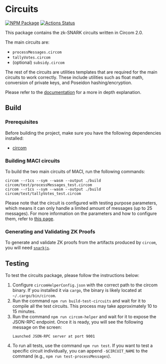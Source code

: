 # Circuits

[![NPM Package][circuits-npm-badge]][circuits-npm-link]
[![Actions Status][circuits-actions-badge]][circuits-actions-link]

This package contains the zk-SNARK circuits written in Circom 2.0.

The main circuits are:

* `processMessages.circom`
* `tallyVotes.circom`
* (optional) `subsidy.circom`

The rest of the circuits are utilities templates that are required for the main circuits to work correctly. These include utilities such as float math, conversion of private keys, and Poseidon hashing/encryption.

Please refer to the [documentation](https://privacy-scaling-explorations.github.io/maci/circuits.html) for a more in depth explanation.

## Build

### Prerequisites

Before building the project, make sure you have the following dependencies installed:

- [circom](https://docs.circom.io/downloads/downloads/)

### Building MACI circuits

To build the two main circuits of MACI, run the following commands:

```
circom --r1cs --sym --wasm --output ./build circom/test/processMessages_test.circom
circom --r1cs --sym --wasm --output ./build circom/test/tallyVotes_test.circom
```

Please note that the circuit is configured with testing purpose parameters, which means it can only handle a limited amount of messages (up to 25 messages). For more information on the parameters and how to configure them, refer to [this page](https://privacy-scaling-explorations.github.io/maci/circuits.html#compile-circuits).

### Generating and Validating ZK Proofs

To generate and validate ZK proofs from the artifacts produced by `circom`, you will need [`snarkjs`](https://github.com/iden3/snarkjs#groth16-1).




## Testing

To test the circuits package, please follow the instructions below:

1. Configure `circomHelperConfig.json` with the correct path to the circom binary. If you installed it via `cargo`, the binary is likely located at `~/.cargo/bin/circom`.
2. Run the command `npm run build-test-circuits` and wait for it to compile all the test circuits. This process may take approximately 10 to 15 minutes.
3. Run the command `npm run circom-helper` and wait for it to expose the JSON-RPC endpoint. Once it is ready, you will see the following message on the screen:
    ```
    Launched JSON-RPC server at port 9001
    ```
4. To run all tests, use the command `npm run test`. If you want to test a specific circuit individually, you can append `-$CIRCUIT_NAME` to the command (e.g., `npm run test-processMessages`).


[circuits-npm-badge]: https://img.shields.io/npm/v/maci-circuits.svg
[circuits-npm-link]: https://www.npmjs.com/package/maci-circuits
[circuits-actions-badge]: https://github.com/privacy-scaling-explorations/maci/actions/workflows/circuit-build.yml/badge.svg
[circuits-actions-link]: https://github.com/privacy-scaling-explorations/maci/actions?query=workflow%3ACircuit
